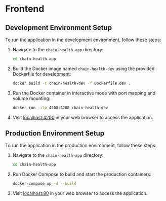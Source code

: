 # Frontend

## Development Environment Setup

To run the application in the development environment, follow these steps:

1. Navigate to the `chain-health-app` directory:
    ```sh
    cd chain-health-app
    ```

2. Build the Docker image named `chain-health-dev` using the provided Dockerfile for development:
    ```sh
    docker build -t chain-health-dev -f Dockerfile.dev .
    ```

3. Run the Docker container in interactive mode with port mapping and volume mounting:
    ```sh
    docker run -itp 4200:4200 chain-health-dev
    ```

4. Visit [localhost:4200](http://localhost:4200) in your web browser to access the application.

## Production Environment Setup

To run the application in the production environment, follow these steps:

1. Navigate to the `chain-health-app` directory:
    ```sh
    cd chain-health-app
    ```

2. Run Docker Compose to build and start the production containers:
    ```sh
    docker-compose up -d --build
    ```

3. Visit [localhost:80](http://localhost:80) in your web browser to access the application.

